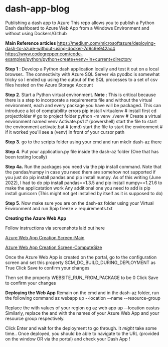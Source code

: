 # dash-app-blog
Publishing a dash app to Azure
This repo allows you to publish a Python Dash dashboard to Azure Web App from a Windows Environment and without using Dockers/Github

**Main Reference articles**
https://medium.com/microsoftazure/deploying-dash-to-azure-without-using-docker-7d9c9e942ac4
https://www.codegrepper.com/code-examples/python/python+create+venv+in+current+directory


**Step 1** : Develop a Python dash application locally and test it out on a local browser.. The connectivity with Azure SQL Server via pyodbc is somewhat tricky so I ended up using the output of the SQL processes to a set of csv files hosted on the Azure Storage Account

**Step 2**. Start a Python virtual environment. **Note** : This is critical because there is a step to incorporate a requirements file and without the virtual environment, each and every package you have will be packaged. This can introduce a lot of comptability errors 
              pip install virtualenv # install first
              cd projectfolder # go to project folder
              python -m venv ./venv # Create a virtual environment named venv
              Activate.ps1 # (powershell) start the file  to start the environment
              activate.bat # (cmd) start the file  to start the environment
              # if it worked you'll see a (venv) in front of your cursor path
              
**Step 3**. go to the scripts folder using your cmd and run mkdir dash-az there

**Step 4**. Put your application.py file inside the dash-az folder (One that has been testing locally)

**Step 4a.** Run the packages you need via the pip install command. Note that the pandas/numpy in case you need them are somehow not supported if you just do pip install pandas and pip install numpy. As of this writing (June 2022), I had to do pip install pandas==1.3.5 and pip install numpy==1.21.6 to make the applicatation work 
Any additional one you need to add is pip install gunicorn (This might not get installed by itself as it is supposed to do)

**Step 5**. Now make sure you are on the dash-az folder using your Virtual Environment and run $pip freeze > requirements.txt

**Creating the Azure Web App**

Follow instructions via screenshots laid out here

[Azure Web App Creation Screen-Main](https://github.com/ujvalgandhi1/dash-app-blog/tree/main/assets/AzureWebAppCreation_1.PNG?raw=true)

[Azure Web App Creation Screen-ComputeSize](https://github.com/ujvalgandhi1/dash-app-blog/tree/main/assets/AzureWebAppCreation_2.PNG?raw=true)

Once the Azure Web App is created on the portal, go to the configuration screen and set this property
SCM_DO_BUILD_DURING_DEPLOYMENT as True
Click Save to confirm your changes

Then set the property WEBSITE_RUN_FROM_PACKAGE to be 0
Click Save to confirm your changes

**Deploying the Web App**
Remain on the cmd and in the dash-az folder, run the following command
az webapp up --location <your region> --name <your Azure Web App> --resource-group <Your Resource Group>
  
Replace the <region> with values of your region eg az web app up --location eastus
Similarly, replace the <your Azure Web App> and <Your Resource Group> with the names of your Azure Web App and your resource group respectively. 

Click Enter and wait for the deployment to go through. It *might* take some time.. Once deployed, you should be able to navigate to the URL (provided on the window OR via the portal) and check your Dash App !
